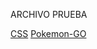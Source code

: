 ARCHIVO PRUEBA

[CSS](https://curriculum.laboratoria.la/es/topics/css/01-css/01-intro-css)
[Pokemon-GO](https://pokemongolive.com/)
